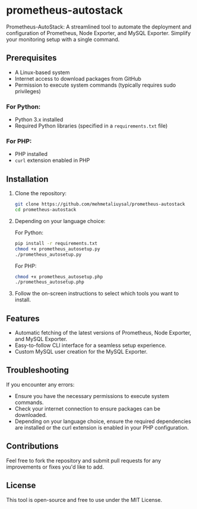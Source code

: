 # prometheus-autostack
Prometheus-AutoStack: A streamlined tool to automate the deployment and configuration of Prometheus, Node Exporter, and MySQL Exporter. Simplify your monitoring setup with a single command.

## Prerequisites

- A Linux-based system
- Internet access to download packages from GitHub
- Permission to execute system commands (typically requires sudo privileges)

### For Python:

- Python 3.x installed
- Required Python libraries (specified in a `requirements.txt` file)

### For PHP:

- PHP installed
- `curl` extension enabled in PHP

## Installation

1. Clone the repository:
    ```bash
    git clone https://github.com/mehmetaliuysal/prometheus-autostack
    cd prometheus-autostack
    ```

2. Depending on your language choice:

    For Python:
    ```bash
    pip install -r requirements.txt
    chmod +x prometheus_autosetup.py
    ./prometheus_autosetup.py
    ```

    For PHP:
    ```bash
    chmod +x prometheus_autosetup.php
    ./prometheus_autosetup.php
    ```    
   
3. Follow the on-screen instructions to select which tools you want to install.

## Features

- Automatic fetching of the latest versions of Prometheus, Node Exporter, and MySQL Exporter.
- Easy-to-follow CLI interface for a seamless setup experience.
- Custom MySQL user creation for the MySQL Exporter.

## Troubleshooting

If you encounter any errors:
- Ensure you have the necessary permissions to execute system commands.
- Check your internet connection to ensure packages can be downloaded.
- Depending on your language choice, ensure the required dependencies are installed or the curl extension is enabled in your PHP configuration.

## Contributions

Feel free to fork the repository and submit pull requests for any improvements or fixes you'd like to add.

## License

This tool is open-source and free to use under the MIT License.
